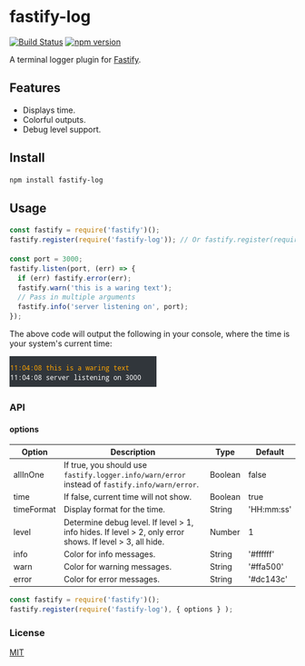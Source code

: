 # fastify-log

[![Build Status](https://travis-ci.org/fralonra/fastify-log.svg?branch=master)](https://travis-ci.org/fralonra/fastify-log)
[![npm version](https://img.shields.io/npm/v/fastify-log.svg)](https://www.npmjs.com/package/fastify-log)

A terminal logger plugin for [Fastify](fastify.io).

## Features

* Displays time.
* Colorful outputs.
* Debug level support.

## Install

```bash
npm install fastify-log
```

## Usage

```javascript
const fastify = require('fastify')();
fastify.register(require('fastify-log')); // Or fastify.register(require('fastify-log'), { options } );

const port = 3000;
fastify.listen(port, (err) => {
  if (err) fastify.error(err);
  fastify.warn('this is a waring text');
  // Pass in multiple arguments
  fastify.info('server listening on', port);
});
```

The above code will output the following in your console, where the time is your system's current time:

![ScreenShot](/screenshot.png)

### API

#### options

| Option | Description | Type | Default |
| --- | --- | --- | --- |
| allInOne | If true, you should use `fastify.logger.info/warn/error` instead of `fastify.info/warn/error`. | Boolean | false |
| time | If false, current time will not show. | Boolean | true |
| timeFormat | Display format for the time. | String | 'HH:mm:ss' |
| level | Determine debug level. If level > 1, info hides. If level > 2, only error shows. If level > 3, all hide. | Number | 1 |
| info | Color for info messages. | String | '#ffffff' |
| warn | Color for warning messages. | String | '#ffa500' |
| error | Color for error messages. | String | '#dc143c' |

```javascript
const fastify = require('fastify')();
fastify.register(require('fastify-log'), { options } );
```

### License

[MIT](https://github.com/fralonra/fastify-log/blob/master/LICENSE)
